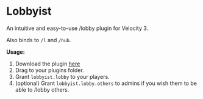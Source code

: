 # Lobbyist
 An intuitive and easy-to-use /lobby plugin for Velocity 3.
 
Also binds to `/l` and `/hub`.
 
**Usage:**

1. Download the plugin [here](https://github.com/Ultrasonic1209/Lobbyist/releases/latest)
2. Drag to your plugins folder.
3. Grant `lobbyist.lobby` to your players.
4. (optional) Grant `lobbyist.lobby.others` to admins if you wish them to be able to /lobby others.
